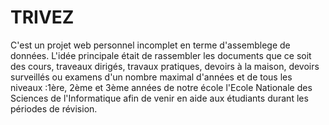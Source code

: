 # TRIVEZ

C'est un projet web personnel incomplet en terme d'assemblege de données.
L'idée principale était de rassembler les documents que ce soit des cours, traveaux dirigés, travaux pratiques, devoirs à la maison, devoirs surveillés ou examens d'un nombre maximal d'années et de tous les niveaux :1ère, 2ème et 3ème années de notre école l'Ecole Nationale des Sciences de l'Informatique afin de venir en aide aux étudiants durant les périodes de révision. 

